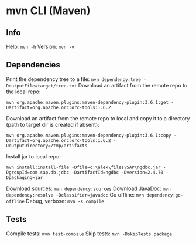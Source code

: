 # mvn CLI (Maven)

## Info
Help: `mvn -h`
Version: `mvn -v`

## Dependencies
Print the dependency tree to a file: `mvn dependency:tree -DoutputFile=target/tree.txt`
Download an artifact from the remote repo to the local repo:
```
mvn org.apache.maven.plugins:maven-dependency-plugin:3.6.1:get -Dartifact=org.apache.orc:orc-tools:1.6.2
```
Download an artifact from the remote repo to local and copy it to a directory (path to target dir is created if absent):
```
mvn org.apache.maven.plugins:maven-dependency-plugin:3.6.1:copy -Dartifact=org.apache.orc:orc-tools:1.6.2 -DoutputDirectory=/tmp/artifacts
```
Install jar to local repo:
```
mvn install:install-file -Dfile=c:\alex\files\SAP\ngdbc.jar -DgroupId=com.sap.db.jdbc -DartifactId=ngdbc -Dversion=2.4.70 -Dpackaging=jar
```
Download sources: `mvn dependency:sources`
Download JavaDoc: `mvn dependency:resolve -Dclassifier=javadoc`
Go offline: `mvn dependency:go-offline`
Debug, verbose: `mvn -X compile`

## Tests
Compile tests: `mvn test-compile`
Skip tests: `mvn -DskipTests package`
